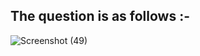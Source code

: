 
## The question is as follows :-

![Screenshot (49)](https://user-images.githubusercontent.com/44902363/78283681-c3fed700-753b-11ea-92ee-780f54b0118a.png)
